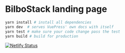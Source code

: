 # BilboStack landing page

```bash
yarn install # install all dependencies
yarn dev  # serves VuePress' own docs with itself
yarn test # make sure your code change pass the test
yarn build # build for production
```

[![Netlify Status](https://api.netlify.com/api/v1/badges/d89b7503-dc3e-4d7e-a787-40df25898fa0/deploy-status)](https://app.netlify.com/sites/bilbostack-landing/deploys)